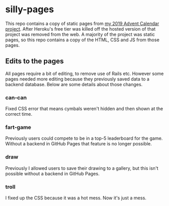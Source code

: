# silly-pages

This repo contains a copy of static pages from [my 2019 Advent Calendar project](https://github.com/SarahFrench/AdventCalendar). After Heroku's free tier was killed off the hosted version of that project was removed from the web. A majority of the project was static pages, so this repo contains a copy of the HTML, CSS and JS from those pages.

## Edits to the pages

All pages require a bit of editing, to remove use of Rails etc. However some pages needed more editing because they previously saved data to a backend database. Below are some details about those changes.

### can-can

Fixed CSS error that means cymbals weren't hidden and then shown at the correct time.

### fart-game

Previously users could compete to be in a top-5 leaderboard for the game. Without a backend in GitHub Pages that feature is no longer possible.

### draw

Previously I allowed users to save their drawing to a gallery, but this isn't possible without a backend in GitHub Pages.

### troll

I fixed up the CSS because it was a hot mess. Now it's just a mess.